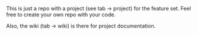 This is just a repo with a project (see tab -> project) for the feature set. Feel free to create your own repo with your code.

Also, the wiki (tab -> wiki) is there for project documentation.
